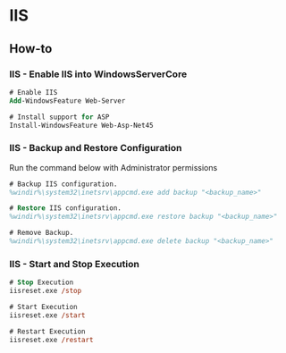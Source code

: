 # IIS

## How-to

### IIS - Enable IIS into WindowsServerCore

```ps
# Enable IIS
Add-WindowsFeature Web-Server

# Install support for ASP
Install-WindowsFeature Web-Asp-Net45
```

### IIS - Backup and Restore Configuration

Run the command below with Administrator permissions

```ps
# Backup IIS configuration.
%windir%\system32\inetsrv\appcmd.exe add backup "<backup_name>"

# Restore IIS configuration.
%windir%\system32\inetsrv\appcmd.exe restore backup "<backup_name>"

# Remove Backup.
%windir%\system32\inetsrv\appcmd.exe delete backup "<backup_name>"
```

### IIS - Start and Stop Execution

```ps
# Stop Execution
iisreset.exe /stop

# Start Execution
iisreset.exe /start

# Restart Execution
iisreset.exe /restart
```
